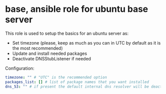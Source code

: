 # base, ansible role for ubuntu base server

This role is used to setup the basics for an ubuntu server as:
- Set timezone (please, keep as much as you can in UTC by default as it is the most recommended)
- Update and install needed packages
- Deactivate DNSStubListener if needed

Configuration:
```yaml
timezone: "" # "UTC" is the recommended option
packages_list: [] # list of package names that you want installed
dns_53: "" # if present the default internal dns resolver will be deactivated and replaced by the dns server address in the dns_53 variable.
```